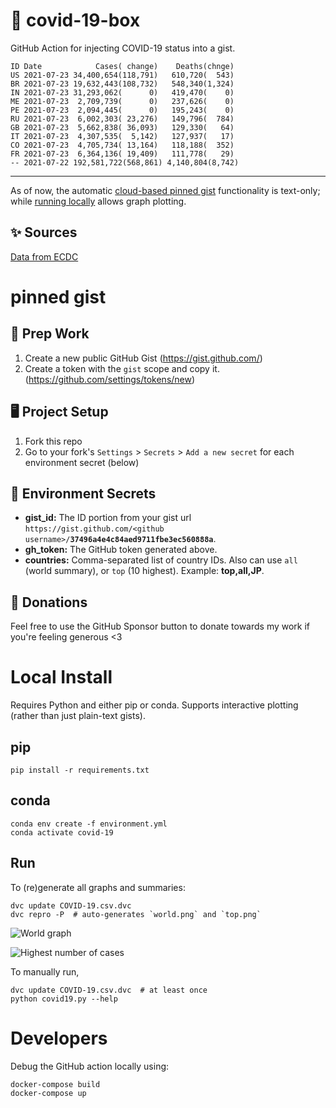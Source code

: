 # 🏥 covid-19-box

GitHub Action for injecting COVID-19 status into a gist.

```
ID Date            Cases( change)    Deaths(chnge)
US 2021-07-23 34,400,654(118,791)   610,720(  543)
BR 2021-07-23 19,632,443(108,732)   548,340(1,324)
IN 2021-07-23 31,293,062(      0)   419,470(    0)
ME 2021-07-23  2,709,739(      0)   237,626(    0)
PE 2021-07-23  2,094,445(      0)   195,243(    0)
RU 2021-07-23  6,002,303( 23,276)   149,796(  784)
GB 2021-07-23  5,662,838( 36,093)   129,330(   64)
IT 2021-07-23  4,307,535(  5,142)   127,937(   17)
CO 2021-07-23  4,705,734( 13,164)   118,188(  352)
FR 2021-07-23  6,364,136( 19,409)   111,778(   29)
-- 2021-07-22 192,581,722(568,861) 4,140,804(8,742)
```

---

As of now, the automatic [cloud-based pinned gist](#pinned-gist) functionality is text-only;
while [running locally](#local-install) allows graph plotting.

## ✨ Sources

[Data from ECDC](https://www.ecdc.europa.eu/en/publications-data/download-todays-data-geographic-distribution-covid-19-cases-worldwide)

# pinned gist

## 🎒 Prep Work
1. Create a new public GitHub Gist (https://gist.github.com/)
1. Create a token with the `gist` scope and copy it. (https://github.com/settings/tokens/new)

## 🖥 Project Setup
1. Fork this repo
1. Go to your fork's `Settings` > `Secrets` > `Add a new secret` for each environment secret (below)

## 🤫 Environment Secrets
- **gist_id:** The ID portion from your gist url `https://gist.github.com/<github username>/`**`37496a4e4c84aed9711fbe3ec560888a`**.
- **gh_token:** The GitHub token generated above.
- **countries:** Comma-separated list of country IDs. Also can use `all` (world summary), or `top` (10 highest). Example: **top,all,JP**.

## 💸 Donations

Feel free to use the GitHub Sponsor button to donate towards my work if you're feeling generous <3

# Local Install

Requires Python and either pip or conda. Supports interactive plotting (rather than just plain-text gists).

## pip

```
pip install -r requirements.txt
```

## conda

```
conda env create -f environment.yml
conda activate covid-19
```

## Run

To (re)generate all graphs and summaries:

```
dvc update COVID-19.csv.dvc
dvc repro -P  # auto-generates `world.png` and `top.png`
```

![World graph](world.png)

![Highest number of cases](top.png)

To manually run,

```
dvc update COVID-19.csv.dvc  # at least once
python covid19.py --help
```

# Developers

Debug the GitHub action locally using:

```
docker-compose build
docker-compose up
```
